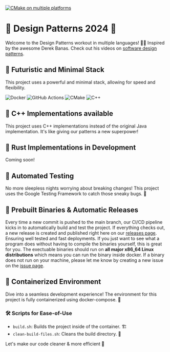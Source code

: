 [![CMake on multiple platforms](https://github.com/star-3gg/derek-banas-software-architecture/actions/workflows/cmake-multi-platform.yml/badge.svg)](https://github.com/star-3gg/derek-banas-software-architecture/actions/workflows/cmake-multi-platform.yml) 

# 🧩 Design Patterns 2024 🧩
Welcome to the Design Patterns workout in multiple languages! 🏋️‍♂️ Inspired by the awesome Derek Banas. Check out his videos on [software design patterns](https://www.youtube.com/watch?v=vNHpsC5ng_E&list=PL36enNxU148T1LqbycaineNGt6HUy2dXD&index=2).

## 🔮 Futuristic and Minimal Stack
This project uses a powerful and minimal stack, allowing for speed and flexibility.

![Docker](https://img.shields.io/badge/docker-%230db7ed.svg?style=for-the-badge&logo=docker&logoColor=white) ![GitHub Actions](https://img.shields.io/badge/GitHub_Actions-2088FF?style=for-the-badge&logo=github-actions&logoColor=white) ![CMake](https://img.shields.io/badge/CMake-%23008FBA.svg?style=for-the-badge&logo=cmake&logoColor=white) ![C++](https://img.shields.io/badge/c++-%2300599C.svg?style=for-the-badge&logo=c%2B%2B&logoColor=white) 

## 🚀 C++ Implementations available
This project uses C++ implementations instead of the original Java implementation. It's like giving our patterns a new superpower!

## 🦀 Rust Implementations in Development
Coming soon!

## 🧪 Automated Testing
No more sleepless nights worrying about breaking changes! This project uses the Google Testing Framework to catch those sneaky bugs. 🐛

## 🏁 Prebuilt Binaries & Automatic Releases
Every time a new commit is pushed to the main branch, our CI/CD pipeline kicks in to automatically build and test the project. 
If everything checks out, a new release is created and published right here on our [releases page](https://github.com/star-3gg/derek-banas-software-architecture/releases).
Ensuring well tested and fast deployments. If you just want to see what a program does without having to compile the binaries yourself,
this is great for you. The exectuable binaries should run on **all major x86_64 Linux distributions** which means you can run the binary inside docker.
If a binary does not run on your machine, please let me know by creating a new issue on the [issue page](https://github.com/star-3gg/derek-banas-software-architecture/issues).

## 🐳 Containerized Environment
Dive into a seamless development experience! The environment for this project is fully containerized using docker-compose. 🌊

### 🛠 Scripts for Ease-of-Use
- `build.sh`: Builds the project inside of the container. 🏗️
- `clean-build-files.sh`: Cleans the build directory. 🧹

Let's make our code cleaner & more efficient 🚀

